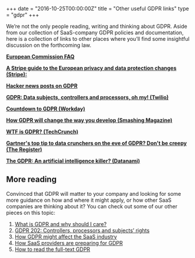 +++
date = "2016-10-25T00:00:00Z"
title = "Other useful GDPR links"
type = "gdpr"
+++

We’re not the only people reading, writing and thinking about GDPR. Aside from our collection of SaaS-company GDPR policies and documentation, here is a collection of links to other places where you’ll find some insightful discussion on the forthcoming law.

**[European Commission FAQ](https://ec.europa.eu/info/law/law-topic/data-protection/reform_en)**

**[A Stripe guide to the European privacy and data protection changes (Stripe):](https://stripe.com/guides/general-data-protection-regulation#stripe-and-the-gdpr)**

**[Hacker news posts on GDPR](https://hn.algolia.com/?utm_source=opensearch&utm_medium=search&utm_campaign=opensearch&query=gdpr&sort=byPopularity&prefix&page=0&dateRange=all&type=story)**

**[GDPR: Data subjects, controllers and processors, oh my! (Twilio)](https://www.twilio.com/blog/2017/10/gdpr-data-subjects-controllers-processors.html)**

**[Countdown to GDPR (Workday)](https://blogs.workday.com/countdown-to-gdpr/)**

**[How GDPR will change the way you develop (Smashing Magazine)](https://www.smashingmagazine.com/2018/02/gdpr-for-web-developers/)**

**[WTF is GDPR? (TechCrunch)](https://techcrunch.com/2018/01/20/wtf-is-gdpr/)**

**[Gartner's top tip to data crunchers on the eve of GDPR? Don't be creepy (The Register)](https://www.theregister.co.uk/2018/03/20/gdpr_advice_data_processing)**

**[The GDPR: An artificial intelligence killer? (Datanami)](https://www.datanami.com/2018/02/27/gdpr-artificial-intelligence-killer)**

## More reading
Convinced that GDPR will matter to your company and looking for some more guidance on how and where it might apply, or how other SaaS companies are thinking about it? You can check out some of our other pieces on this topic:

1. [What is GDPR and why should I care?](/gdpr/)
1. [GDPR 202: Controllers, processors and subjects’ rights](/gdpr/gdpr-202)
1. [How GDPR might affect the SaaS industry](/gdpr/gdpr-saas)
1. [How SaaS providers are preparing for GDPR](/gdpr/preparing-for-gdpr)
1. [How to read the full-text GDPR](/gdpr/how-to-read-gdpr)
